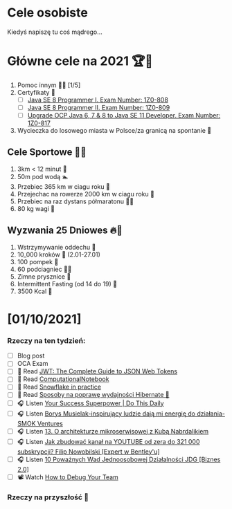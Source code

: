 Cele osobiste
==============
Kiedyś napiszę tu coś mądrego...

# Główne cele na 2021 🏆🥇
1. Pomoc innym 🧚‍♂️ [1/5]
2. Certyfikaty 📜
   - [ ] [Java SE 8 Programmer I. Exam Number: 1Z0-808](https://education.oracle.com/es/java-se-8-programmer-ii/pexam_1Z0-808)
   - [ ] [Java SE 8 Programmer II. Exam Number: 1Z0-809](https://education.oracle.com/es/java-se-8-programmer-ii/pexam_1Z0-809)
   - [ ]  [Upgrade OCP Java 6, 7 & 8 to Java SE 11 Developer. Exam Number: 1Z0-817](https://education.oracle.com/upgrade-ocp-java-6-7-8-to-java-se-11-developer/pexam_1Z0-817)
4. Wycieczka do losowego miasta w Polsce/za granicą na spontanie 🚙

## Cele Sportowe 💪🥈
1. 3km < 12 minut 👟
2. 50m pod wodą 🏊
3. Przebiec 365 km w ciagu roku 🏃
4. Przejechac na rowerze 2000 km w ciagu roku 🚴
5. Przebiec na raz dystans półmaratonu 🏃‍♀️
6. 80 kg wagi 💪

## Wyzwania 25 Dniowes 🔥🥉
1. Wstrzymywanie oddechu 🧘
2. 10_000 kroków 🦶 (2.01-27.01)
3. 100 pompek 🙇
4. 60 podciagniec 🏋️‍♂️
5. Zimne prysznice 🚿
6. Intermittent Fasting (od 14 do 19) 🥪
7. 3500 Kcal 🍌

# [01/10/2021]

### Rzeczy na ten tydzień:

- [ ] Blog post
- [ ] OCA Exam
- [ ] 📗 Read [JWT: The Complete Guide to JSON Web Tokens](https://blog.angular-university.io/angular-jwt/)
- [ ] 📗 Read [ComputationalNotebook](https://martinfowler.com/bliki/ComputationalNotebook.html)
- [ ] 📗 Read [Snowflake in practice](https://blog.softwaremill.com/snowflake-in-practice-374fa6ec6016)
- [ ] 📗 Read [Sposoby na poprawę wydajności Hibernate 🚀](https://softwareskill.pl/wydajnosc-hibernate)
- [ ] 🎧 Listen [Your Success Superpower | Do This Daily](https://youtu.be/MFS8MU1EfL8)
- [ ] 🎧 Listen [Borys Musielak-inspirujący ludzie dają mi energię do działania-SMOK Ventures](https://zaprojektujswojezycie.pl/borys-musielak-inspirujacy-ludzie-daja-mi-energie-do-dzialania-smok-ventures/)
- [ ] 🎧 Listen [13. O architekturze mikroserwisowej z Kubą Nabrdalikiem](https://bettersoftwaredesign.pl/episodes/13)
- [ ] 🎧 Listen [Jak zbudować kanał na YOUTUBE od zera do 321 000 subskrypcji? Filip Nowobilski [Expert w Bentley'u]](https://youtu.be/1nEmsgz69vs)
- [ ] 🎧 Listen [10 Poważnych Wad Jednoosobowej Działalności JDG [Biznes 2.0]](https://youtu.be/3OdlufH4AZ8)
- [ ] 📽️ Watch [How to Debug Your Team](https://youtu.be/fIql6Kz4GIQ)

### Rzeczy na przyszłość 🏅
